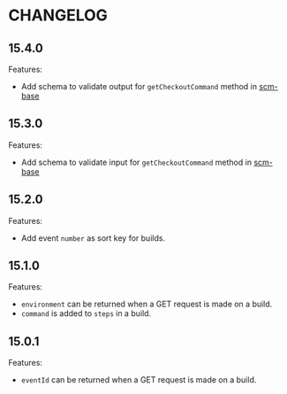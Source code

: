 # CHANGELOG

## 15.4.0

Features:
  * Add schema to validate output for `getCheckoutCommand` method in [scm-base](https://github.com/screwdriver-cd/scm-base)

## 15.3.0

Features:
  * Add schema to validate input for `getCheckoutCommand` method in [scm-base](https://github.com/screwdriver-cd/scm-base)

## 15.2.0

Features:
  * Add event `number` as sort key for builds.

## 15.1.0

Features:
  * `environment` can be returned when a GET request is made on a build.
  * `command` is added to `steps` in a build.

## 15.0.1

Features:
  * `eventId` can be returned when a GET request is made on a build.
